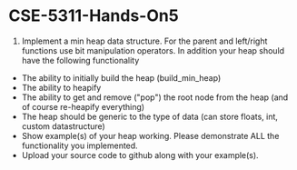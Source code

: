 # CSE-5311-Hands-On5

1. Implement a min heap data structure. For the parent and left/right functions use bit manipulation operators. In addition your heap should have the following functionality

* The ability to initially build the heap (build_min_heap)
* The ability to heapify
* The ability to get and remove ("pop") the root node from the heap (and of course re-heapify everything)
* The heap should be generic to the type of data (can store floats, int, custom datastructure)
* Show example(s) of your heap working. Please demonstrate ALL the functionality you implemented.
* Upload your source code to github along with your example(s).
